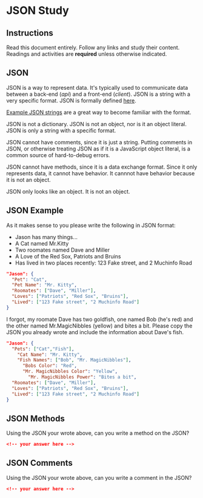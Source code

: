 # JSON Study

## Instructions

Read this document entirely. Follow any links and study their content. Readings
and activities are **required** unless otherwise indicated.

## JSON

JSON is a way to represent data. It's typically used to communicate data between
a back-end (*api*) and a front-end (*client*). JSON is a string with a very
specific format. JSON is formally defined [here](http://www.json.org/).

[Example JSON strings](http://json.org/example.html) are a great way to become
familiar with the format.

JSON is not a dictionary. JSON is not an object, nor is it an object literal.
JSON is only a string with a specific format.

JSON cannot have comments, since it is just a string. Putting comments in JSON,
or otherwise treating JSON as if it is a JavaScript object literal, is a common
source of hard-to-debug errors.

JSON cannot have methods, since it is a data exchange format. Since it only
represents data, it cannot have behavior. It cannnot have behavior because it is
not an object.

JSON only looks like an object. It is not an object.

## JSON Example

As it makes sense to you please write the following in JSON format:

-   Jason has many things...
-   A Cat named Mr.Kitty
-   Two roomates named Dave and Miller
-   A Love of the Red Sox, Patriots and Bruins
-   Has lived in two places recently: 123 Fake street, and 2 Muchinfo Road

```json
"Jason": {
  "Pet": "Cat",
  "Pet Name": "Mr. Kitty",
  "Roomates": ["Dave", "Miller"],
  "Loves": ["Patriots", "Red Sox", "Bruins"],
  "Lived": ["123 Fake street", "2 Muchinfo Road"]
}
```

I forgot, my roomate Dave has two goldfish, one named Bob (he's red) and the
other named Mr.MagicNibbles (yellow) and bites a bit. Please copy the JSON you
already wrote and include the information about Dave's fish.

```json
"Jason": {
  "Pets": ["Cat","Fish"],
    "Cat Name": "Mr. Kitty",
    "Fish Names": ["Bob", "Mr. MagicNibbles"],
      "Bobs Color": "Red",
      "Mr. MagicNibbles Color": "Yellow",
        "Mr. MagicNibbles Power": "Bites a bit",
  "Roomates": ["Dave", "Miller"],
  "Loves": ["Patriots", "Red Sox", "Bruins"],
  "Lived": ["123 Fake street", "2 Muchinfo Road"]
}
```

## JSON Methods

Using the JSON your wrote above, can you write a method on the JSON?

```json
<!-- your answer here -->
```

## JSON Comments

Using the JSON your wrote above, can you write a comment in the JSON?

```json
<!-- your answer here -->
```
